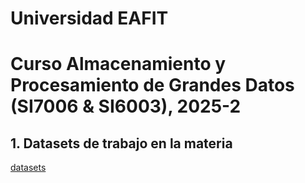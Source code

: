 # Universidad EAFIT
# Curso Almacenamiento y Procesamiento de Grandes Datos (SI7006 & SI6003), 2025-2

## 1. Datasets de trabajo en la materia
[datasets](datasets)


